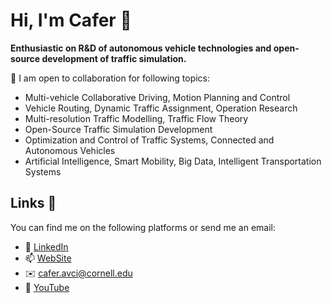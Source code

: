 # Hi, I'm Cafer 👋

<strong>Enthusiastic on R&D of autonomous vehicle technologies and open-source development of traffic simulation.</strong>

👯 I am open to collaboration for following topics:

*	Multi-vehicle Collaborative Driving, Motion Planning and Control
*	Vehicle Routing, Dynamic Traffic Assignment, Operation Research
*	Multi-resolution Traffic Modelling, Traffic Flow Theory
*	Open-Source Traffic Simulation Development
*	Optimization and Control of Traffic Systems, Connected and Autonomous Vehicles
*	Artificial Intelligence, Smart Mobility, Big Data, Intelligent Transportation Systems

## Links 📱
You can find me on the following platforms or send me an email:
* 👔 [LinkedIn](https://www.linkedin.com/in/cafer-avci)
* 📫 [WebSite](https://caferavci.github.io/)
* ✉️ [cafer.avci@cornell.edu](mailto:cafer.avci@cornell.edu)
* 🎥 [YouTube](https://www.youtube.com/channel/UC3PK1HCPf1b1vDkfuCMSHmQ)
